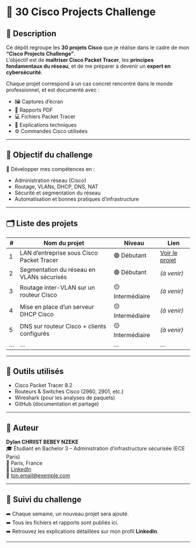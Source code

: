 # 🚀 30 Cisco Projects Challenge

## 🧩 Description
Ce dépôt regroupe les **30 projets Cisco** que je réalise dans le cadre de mon **“Cisco Projects Challenge”**.  
L’objectif est de **maîtriser Cisco Packet Tracer**, les **principes fondamentaux du réseau**, et de me préparer à devenir un **expert en cybersécurité**.

Chaque projet correspond à un cas concret rencontré dans le monde professionnel, et est documenté avec :
- 🖼️ Captures d’écran
- 📄 Rapports PDF
- 💻 Fichiers Packet Tracer
- 📘 Explications techniques
- ⚙️ Commandes Cisco utilisées

---

## 🧠 Objectif du challenge
🎯 Développer mes compétences en :
- Administration réseau (Cisco)
- Routage, VLANs, DHCP, DNS, NAT
- Sécurité et segmentation du réseau
- Automatisation et bonnes pratiques d’infrastructure

---

## 🗂️ Liste des projets
| # | Nom du projet | Niveau | Lien |
|---|----------------|---------|------|
| 1 | LAN d’entreprise sous Cisco Packet Tracer | 🟢 Débutant | [Voir le projet](./Projet1-LAN-Cisco) |
| 2 | Segmentation du réseau en VLANs sécurisés | 🟢 Débutant | *(à venir)* |
| 3 | Routage inter-VLAN sur un routeur Cisco | 🟡 Intermédiaire | *(à venir)* |
| 4 | Mise en place d’un serveur DHCP Cisco | 🟡 Intermédiaire | *(à venir)* |
| 5 | DNS sur routeur Cisco + clients configurés | 🟡 Intermédiaire | *(à venir)* |
| … | … | … | … |

---

## 🧰 Outils utilisés
- Cisco Packet Tracer 8.2  
- Routeurs & Switches Cisco (2960, 2901, etc.)  
- Wireshark (pour les analyses de paquets)  
- GitHub (documentation et partage)

---

## 👤 Auteur
**Dylan CHRIIST BEBEY NZEKE**  
🎓 Étudiant en Bachelor 3 – Administration d’infrastructure sécurisée (ECE Paris)  
📍 Paris, France  
🔗 [LinkedIn](https://www.linkedin.com/in/dylan-bebey)  
📧 [ton.email@exemple.com](mailto:ton.email@exemple.com)

---

## 🌟 Suivi du challenge
➡️ Chaque semaine, un nouveau projet sera ajouté.  
➡️ Tous les fichiers et rapports sont publiés ici.  
➡️ Retrouvez les explications détaillées sur mon profil **LinkedIn**.

---



